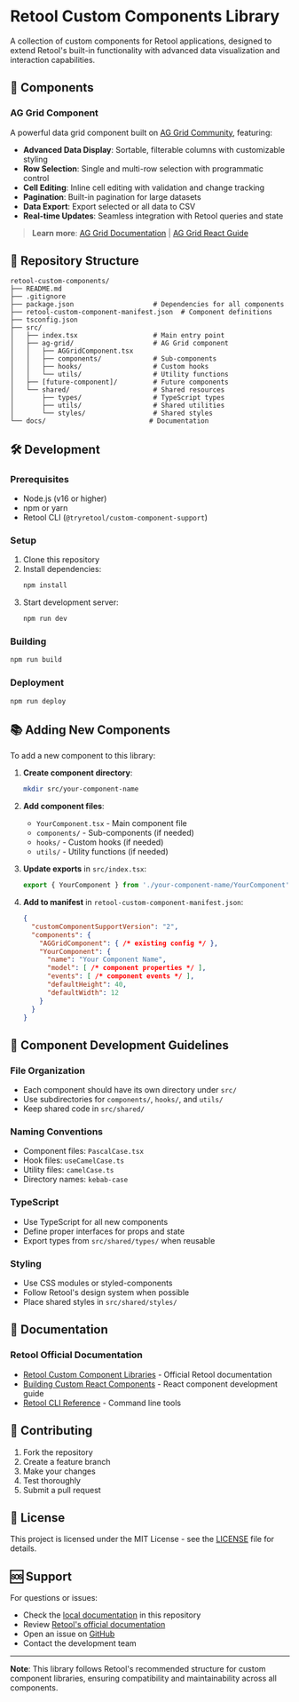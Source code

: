 # Retool Custom Components Library

A collection of custom components for Retool applications, designed to extend Retool's built-in functionality with advanced data visualization and interaction capabilities.

## 🚀 Components

### AG Grid Component
A powerful data grid component built on [AG Grid Community](https://www.ag-grid.com/), featuring:
- **Advanced Data Display**: Sortable, filterable columns with customizable styling
- **Row Selection**: Single and multi-row selection with programmatic control
- **Cell Editing**: Inline cell editing with validation and change tracking
- **Pagination**: Built-in pagination for large datasets
- **Data Export**: Export selected or all data to CSV
- **Real-time Updates**: Seamless integration with Retool queries and state

> **Learn more**: [AG Grid Documentation](https://www.ag-grid.com/documentation/) | [AG Grid React Guide](https://www.ag-grid.com/react-data-grid/)

## 📁 Repository Structure

```
retool-custom-components/
├── README.md
├── .gitignore
├── package.json                    # Dependencies for all components
├── retool-custom-component-manifest.json  # Component definitions
├── tsconfig.json
├── src/
│   ├── index.tsx                   # Main entry point
│   ├── ag-grid/                    # AG Grid component
│   │   ├── AGGridComponent.tsx
│   │   ├── components/             # Sub-components
│   │   ├── hooks/                  # Custom hooks
│   │   └── utils/                  # Utility functions
│   ├── [future-component]/         # Future components
│   └── shared/                     # Shared resources
│       ├── types/                  # TypeScript types
│       ├── utils/                  # Shared utilities
│       └── styles/                 # Shared styles
└── docs/                          # Documentation
```

## 🛠️ Development

### Prerequisites
- Node.js (v16 or higher)
- npm or yarn
- Retool CLI (`@tryretool/custom-component-support`)

### Setup
1. Clone this repository
2. Install dependencies:
   ```bash
   npm install
   ```
3. Start development server:
   ```bash
   npm run dev
   ```

### Building
```bash
npm run build
```

### Deployment
```bash
npm run deploy
```

## 📚 Adding New Components

To add a new component to this library:

1. **Create component directory**:
   ```bash
   mkdir src/your-component-name
   ```

2. **Add component files**:
   - `YourComponent.tsx` - Main component file
   - `components/` - Sub-components (if needed)
   - `hooks/` - Custom hooks (if needed)
   - `utils/` - Utility functions (if needed)

3. **Update exports** in `src/index.tsx`:
   ```typescript
   export { YourComponent } from './your-component-name/YourComponent';
   ```

4. **Add to manifest** in `retool-custom-component-manifest.json`:
   ```json
   {
     "customComponentSupportVersion": "2",
     "components": {
       "AGGridComponent": { /* existing config */ },
       "YourComponent": {
         "name": "Your Component Name",
         "model": [ /* component properties */ ],
         "events": [ /* component events */ ],
         "defaultHeight": 40,
         "defaultWidth": 12
       }
     }
   }
   ```

## 🔧 Component Development Guidelines

### File Organization
- Each component should have its own directory under `src/`
- Use subdirectories for `components/`, `hooks/`, and `utils/`
- Keep shared code in `src/shared/`

### Naming Conventions
- Component files: `PascalCase.tsx`
- Hook files: `useCamelCase.ts`
- Utility files: `camelCase.ts`
- Directory names: `kebab-case`

### TypeScript
- Use TypeScript for all new components
- Define proper interfaces for props and state
- Export types from `src/shared/types/` when reusable

### Styling
- Use CSS modules or styled-components
- Follow Retool's design system when possible
- Place shared styles in `src/shared/styles/`

## 📖 Documentation

### Retool Official Documentation
- [Retool Custom Component Libraries](https://docs.retool.com/apps/guides/custom/custom-component-libraries/) - Official Retool documentation
- [Building Custom React Components](https://docs.retool.com/apps/guides/custom/custom-components/) - React component development guide
- [Retool CLI Reference](https://docs.retool.com/apps/guides/custom/custom-component-libraries/#retool-cli) - Command line tools

## 🤝 Contributing

1. Fork the repository
2. Create a feature branch
3. Make your changes
4. Test thoroughly
5. Submit a pull request

## 📄 License

This project is licensed under the MIT License - see the [LICENSE](LICENSE) file for details.

## 🆘 Support

For questions or issues:
- Check the [local documentation](docs/) in this repository
- Review [Retool's official documentation](https://docs.retool.com/apps/guides/custom/custom-component-libraries/)
- Open an issue on [GitHub](https://github.com/DevonGroff/retool-custom-components/issues)
- Contact the development team

---

**Note**: This library follows Retool's recommended structure for custom component libraries, ensuring compatibility and maintainability across all components.
